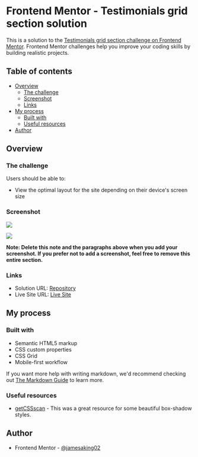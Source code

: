 # Frontend Mentor - Testimonials grid section solution

This is a solution to the [Testimonials grid section challenge on Frontend Mentor](https://www.frontendmentor.io/challenges/testimonials-grid-section-Nnw6J7Un7). Frontend Mentor challenges help you improve your coding skills by building realistic projects. 

## Table of contents

- [Overview](#overview)
  - [The challenge](#the-challenge)
  - [Screenshot](#screenshot)
  - [Links](#links)
- [My process](#my-process)
  - [Built with](#built-with)
  - [Useful resources](#useful-resources)
- [Author](#author)

## Overview

### The challenge

Users should be able to:

- View the optimal layout for the site depending on their device's screen size

### Screenshot

![](../Project%20Screenshots/testimonials-grid-desktop.png.jpg)

![](../Project%20Screenshots/testimonials-grid-mobile.png.jpg)


**Note: Delete this note and the paragraphs above when you add your screenshot. If you prefer not to add a screenshot, feel free to remove this entire section.**

### Links

- Solution URL: [Repository](https://github.com/jamesaking02/testimonials-page)
- Live Site URL: [Live Site](https://jamesaking02.github.io/testimonials-page/)

## My process

### Built with

- Semantic HTML5 markup
- CSS custom properties
- CSS Grid
- Mobile-first workflow

If you want more help with writing markdown, we'd recommend checking out [The Markdown Guide](https://www.markdownguide.org/) to learn more.

### Useful resources

- [getCSSscan](https://getcssscan.com/css-box-shadow-examples) - This was a great resource for some beautiful box-shadow styles.

## Author

- Frontend Mentor - [@jamesaking02](https://www.frontendmentor.io/profile/jamesaking02)


